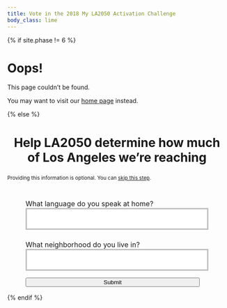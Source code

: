 ```yaml
---
title: Vote in the 2018 My LA2050 Activation Challenge
body_class: lime
---
```


{% if site.phase != 6 %}

# Oops!

<div class="introduction" markdown="1">
This page couldn’t be found.

You may want to visit our [home page](/) instead.
</div>

{% else %}

<div class="introduction" markdown="1">

<h2 style="text-align: center; margin-left: auto; margin-right: auto; max-width: 20em; font-size: 2em;">Help LA2050 determine how much of Los Angeles we’re reaching</h2>

<p><small>Providing this information is optional. You can <a href="/vote/confirmation/">skip this step</a>.</small></p>

<form name="vote_survey" action="/vote/confirmation/" method="post" data-netlify="true">
  <p>
    <label>
      What language do you speak at home?<br />
      <input type="text" name="language" placeholder="" />
    </label>
  </p>
  <script>
  (function() {
    //var languages = "हिन्दी, 中文, Français, 한국어, Deutsche, English, Español, ไทย, 日本語, فارسی, Tiếng Việt, ລາວ, Samala, עִברִית, አማርኛ, 中文".split(', ')
    var languages = "हिन्दी, 日本語, English, Español, ไทย".split(', ')

    languages.sort(function(a, b) {
      var random = Math.floor(Math.random() * languages.length) + 1;
      if (random > (languages.length / 2)) return 1;
      else if (random < (languages.length / 2)) return -1;
      return 0;
    })
    document.querySelector('input[name="language"]').placeholder = languages.join(', ')
  })();
  </script>
  <p style="margin-top: 1.5em;">
    <label>
      What neighborhood do you live in?<br />
      <input type="text" name="neighborhood" placeholder="" />
    </label>
  </p>
  <script>
  (function() {
    var neighborhood = "Angelino Heights, NoHo, Tujunga, Edendale, Watts".split(', ')

    neighborhood.sort(function(a, b) {
      var random = Math.floor(Math.random() * neighborhood.length) + 1;
      if (random > (neighborhood.length / 2)) return 1;
      else if (random < (neighborhood.length / 2)) return -1;
      return 0;
    })
    document.querySelector('input[name="neighborhood"]').placeholder = neighborhood.join(', ')
  })();
  </script>
  <p class="action">
    <button type="submit">Submit</button>
  </p>
</form>

</div>

<style>
.promotion {
  display: none;
}
.introduction form {
  margin-top: 3em;
  text-align: left;
  margin-left: auto;
  margin-right: auto;
  max-width: 30em;
}
.introduction form p {
  text-align: left;
  /*margin-top: 1.5em;*/
  font-size: 1rem !important;
}
.introduction form button {
  width: 100%;
  max-width: 30em;
}
form input[type="text"],
form input[type="number"] {
  font-family: inherit;
  font-size: inherit;
  line-height: inherit;
  font-weight: 600;
  padding: 0.75em;
  border-radius: 0;
  max-width: none;
  box-sizing: border-box;
  text-align: center;
  border: 0.1875em solid rgb(237, 59, 136); /* @strawberry */
  border-color: rgba(0, 0, 0, 0.25);
  width: 100%;
  max-width: 30em;

  /* Remove Safari’s default styles for search fields */
  -webkit-appearance: none;

  text-align: left;
}
</style>

{% endif %}
